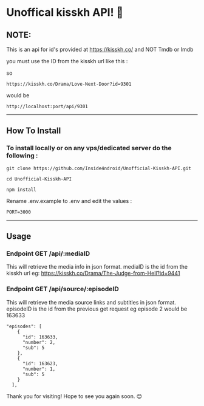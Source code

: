 # Unoffical kisskh API! 👋

## NOTE:

This is an api for id's provided at https://kisskh.co/ and NOT Tmdb or Imdb

you must use the ID from the kisskh url like this :

so 
```
https://kisskh.co/Drama/Love-Next-Door?id=9301
```
would be 
```
http://localhost:port/api/9301
```

---

## How To Install
### To install locally or on any vps/dedicated server do the following :
```
git clone https://github.com/Inside4ndroid/Unofficial-Kisskh-API.git
```
```
cd Unofficial-Kisskh-API
```
```
npm install
```

Rename .env.example to .env and edit the values :
```
PORT=3000
```
---

## Usage

### Endpoint GET /api/:mediaID

This will retrieve the media info in json format.
mediaID is the id from the kisskh url eg: https://kisskh.co/Drama/The-Judge-from-Hell?id=9441

### Endpoint GET /api/source/:episodeID

This will retrieve the media source links and subtitles in json format.
episodeID is the id from the previous get request eg episode 2 would be 163633

```
"episodes": [
    {
      "id": 163633,
      "number": 2,
      "sub": 5
    },
    {
      "id": 163623,
      "number": 1,
      "sub": 5
    }
  ],
```

Thank you for visiting! Hope to see you again soon. 😊
